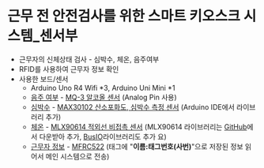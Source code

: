 # 근무 전 안전검사를 위한 스마트 키오스크 시스템\_센서부

- 근무자의 신체상태 검사 - 심박수, 체온, 음주여부
- RFID를 사용하여 근무자 정보 확인
- 사용한 보드/센서
  - Arduino Uno R4 Wifi *3, Arduino Uni Mini *1
  - [음주 여부](alcohol/alcohol.ino) - [MQ-3 알코올 센서](https://www.devicemart.co.kr/goods/view?no=1327429) (Analog Pin 사용)
  - [심박수](Heart/Heart.ino) - [MAX30102 산소포화도, 심박수 측정 센서](https://www.devicemart.co.kr/goods/view?no=13137639) (Arduino IDE에서 라이브러리 추가)
  - [체온](Tem/Tem.ino) - [MLX90614 적외선 비접촉 센서](https://www.devicemart.co.kr/goods/view?no=13067760) (MLX90614 라이브러리는 [GitHub](https://github.com/adafruit/Adafruit-MLX90614-Library)에서 다운받아 추가, [BusIO](https://github.com/adafruit/Adafruit_BusIO)라이브러리도 추가 요)
  - [근무자 정보](RFID/RFID.ino) - [MFRC522](https://www.devicemart.co.kr/goods/view?no=1279308) (태그에 "**이름:태그번호(사번)**"으로 저장된 정보 읽어서 메인 시스템으로 전송)
